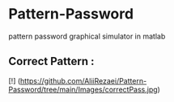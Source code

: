 # Pattern-Password
pattern password graphical simulator in matlab

## Correct Pattern : 
[!] (https://github.com/AliiRezaei/Pattern-Password/tree/main/Images/correctPass.jpg)